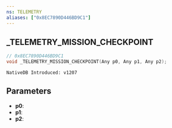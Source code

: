 ```yaml
---
ns: TELEMETRY
aliases: ["0x8EC7890D446BD9C1"]
---
```

## _TELEMETRY_MISSION_CHECKPOINT

```c
// 0x8EC7890D446BD9C1
void _TELEMETRY_MISSION_CHECKPOINT(Any p0, Any p1, Any p2);
```

```
NativeDB Introduced: v1207
```

## Parameters
* **p0**:
* **p1**:
* **p2**:
